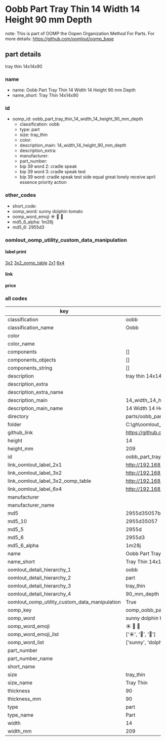 # Oobb Part Tray Thin 14 Width 14 Height 90 mm Depth  

note: This is part of OOMP the Oopen Organization Method For Parts. For more details: https://github.com/oomlout/oomp_base

##  part details
  



tray thin 14x14x90



### name
* name: Oobb Part Tray Thin 14 Width 14 Height 90 mm Depth
* name_short: Tray Thin 14x14x90 
### id
* oomp_id: oobb_part_tray_thin_14_width_14_height_90_mm_depth
  * classification: oobb
  * type: part
  * size: tray_thin
  * color: 
  * description_main: 14_width_14_height_90_mm_depth
  * description_extra: 
  * manufacturer: 
  * part_number: 
  * bip 39 word 2: cradle speak
  * bip 39 word 3: cradle speak test
  * bip 39 word: cradle speak test side equal great lonely receive april essence priority action

### other_codes
* short_code: 
* oomp_word: sunny dolphin tomato
* oomp_word_emoji :sunny: :dolphin: :tomato:
* md5_6_alpha: 1m28j
* md5_6: 2955d3






### oomlout_oomp_utility_custom_data_manipulation
#### label print
[3x2](http://192.168.1.245:1112/?label=oomp%201m28j)
[3x2_oomp_table](http://192.168.1.108:1112/?label=oomp%201m28j)
[2x1](http://192.168.1.242:1112/?label=oomp%201m28j)
[6x4](http://192.168.1.55:1112/?label=oomp%201m28j)    

#### link

                              

#### price







### all codes 
| key | value |  
| --- | --- |  
| classification | oobb |  
| classification_name | Oobb |  
| color |  |  
| color_name |  |  
| components | [] |  
| components_objects | [] |  
| components_string | [] |  
| description | tray thin 14x14x90 |  
| description_extra |  |  
| description_extra_name |  |  
| description_main | 14_width_14_height_90_mm_depth |  
| description_main_name | 14 Width 14 Height 90 mm Depth |  
| directory | parts/oobb_part_tray_thin_14_width_14_height_90_mm_depth |  
| folder | C:\gh\oomlout_oobb_version_4_generated_parts\parts\oobb_part_tray_thin_14_width_14_height_90_mm_depth |  
| github_link | https://github.com/oomlout/oomlout_oomp_part_src/tree/main/parts/oobb_part_tray_thin_14_width_14_height_90_mm_depth |  
| height | 14 |  
| height_mm | 209 |  
| id | oobb_part_tray_thin_14_width_14_height_90_mm_depth |  
| link_oomlout_label_2x1 | http://192.168.1.242:1112/?label=oomp%201m28j |  
| link_oomlout_label_3x2 | http://192.168.1.245:1112/?label=oomp%201m28j |  
| link_oomlout_label_3x2_oomp_table | http://192.168.1.108:1112/?label=oomp%201m28j |  
| link_oomlout_label_6x4 | http://192.168.1.55:1112/?label=oomp%201m28j |  
| manufacturer |  |  
| manufacturer_name |  |  
| md5 | 2955d35057b3907598a60c7fbf34318f |  
| md5_10 | 2955d35057 |  
| md5_5 | 2955d |  
| md5_6 | 2955d3 |  
| md5_6_alpha | 1m28j |  
| name | Oobb Part Tray Thin 14 Width 14 Height 90 mm Depth |  
| name_short | Tray Thin 14x14x90  |  
| oomlout_detail_hierarchy_1 | oobb |  
| oomlout_detail_hierarchy_2 | part |  
| oomlout_detail_hierarchy_3 | tray_thin |  
| oomlout_detail_hierarchy_4 | 90_mm_depth |  
| oomlout_oomp_utility_custom_data_manipulation | True |  
| oomp_key | oomp_oobb_part_tray_thin_14_width_14_height_90_mm_depth |  
| oomp_word | sunny dolphin tomato |  
| oomp_word_emoji | :sunny: :dolphin: :tomato: |  
| oomp_word_emoji_list | [':sunny:', ':dolphin:', ':tomato:'] |  
| oomp_word_list | ['sunny', 'dolphin', 'tomato'] |  
| part_number |  |  
| part_number_name |  |  
| short_name |  |  
| size | tray_thin |  
| size_name | Tray Thin |  
| thickness | 90 |  
| thickness_mm | 90 |  
| type | part |  
| type_name | Part |  
| width | 14 |  
| width_mm | 209 |  

